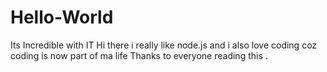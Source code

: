 # Hello-World
Its Incredible with IT
Hi there i really like node.js and i also love coding coz coding is now part of ma life
Thanks to everyone reading this .
